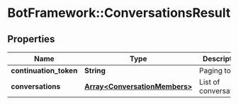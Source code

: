 # BotFramework::ConversationsResult

## Properties
Name | Type | Description | Notes
------------ | ------------- | ------------- | -------------
**continuation_token** | **String** | Paging token | [optional] 
**conversations** | [**Array&lt;ConversationMembers&gt;**](ConversationMembers.md) | List of conversations | [optional] 


